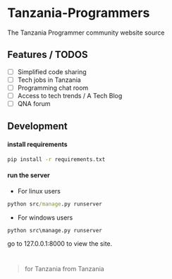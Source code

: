 # Tanzania-Programmers

The Tanzania Programmer community website source

## Features / TODOS

- [ ] Simplified code sharing
- [ ] Tech jobs in Tanzania
- [ ] Programming chat room
- [ ] Access to tech trends / A Tech Blog
- [ ] QNA forum

## Development

#### install requirements

```cmd
pip install -r requirements.txt
```

#### run the server

- For linux users
```cmd
python src/manage.py runserver
```

- For windows users
```cmd
python src\manage.py runserver
```

go to 127.0.0.1:8000 to view the site.

#

> for Tanzania from Tanzania 

#